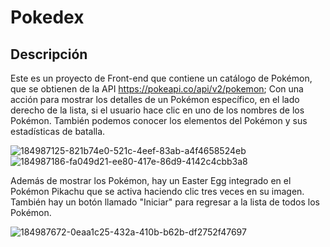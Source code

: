 # Pokedex

## Descripción

Este es un proyecto de Front-end que contiene un catálogo de Pokémon, que se obtienen de la API https://pokeapi.co/api/v2/pokemon; Con una acción para mostrar los detalles de un Pokémon específico, en el lado derecho de la lista, si el usuario hace clic en uno de los nombres de los Pokémon. También podemos conocer los elementos del Pokémon y sus estadísticas de batalla.

![184987125-821b74e0-521c-4eef-83ab-a4f4658524eb](https://github.com/carreivan/practica5funval/assets/52723118/ed85f53a-f894-4178-bde1-f7d0de3c030e)
![184987186-fa049d21-ee80-417e-86d9-4142c4cbb3a8](https://github.com/carreivan/practica5funval/assets/52723118/dd5532a3-c04f-4708-a595-eadf26943805)

Además de mostrar los Pokémon, hay un Easter Egg integrado en el Pokémon Pikachu que se activa haciendo clic tres veces en su imagen. También hay un botón llamado "Iniciar" para regresar a la lista de todos los Pokémon.

![184987672-0eaa1c25-432a-410b-b62b-df2752f47697](https://github.com/carreivan/practica5funval/assets/52723118/cdabffc7-21cb-4b7a-9d8a-4f6a6e65d7bf)

